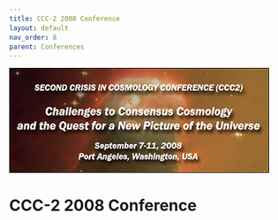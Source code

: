 ```yaml
---
title: CCC-2 2008 Conference
layout: default
nav_order: 8
parent: Conferences
---
```


![CCC-2](assets/ccc2.gif)

# CCC-2 2008 Conference
